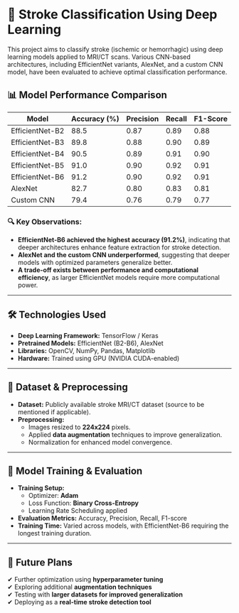 # 🧠 Stroke Classification Using Deep Learning

This project aims to classify stroke (ischemic or hemorrhagic) using deep learning models applied to MRI/CT scans. Various CNN-based architectures, including EfficientNet variants, AlexNet, and a custom CNN model, have been evaluated to achieve optimal classification performance.

## 📊 Model Performance Comparison

| Model              | Accuracy (%) | Precision | Recall | F1-Score |
|--------------------|-------------|-----------|--------|----------|
| EfficientNet-B2   | 88.5        | 0.87      | 0.89   | 0.88     |
| EfficientNet-B3   | 89.8        | 0.88      | 0.90   | 0.89     |
| EfficientNet-B4   | 90.5        | 0.89      | 0.91   | 0.90     |
| EfficientNet-B5   | 91.0        | 0.90      | 0.92   | 0.91     |
| EfficientNet-B6   | 91.2        | 0.90      | 0.92   | 0.91     |
| AlexNet           | 82.7        | 0.80      | 0.83   | 0.81     |
| Custom CNN        | 79.4        | 0.76      | 0.79   | 0.77     |

### 🔍 Key Observations:
- **EfficientNet-B6 achieved the highest accuracy (91.2%)**, indicating that deeper architectures enhance feature extraction for stroke detection.
- **AlexNet and the custom CNN underperformed**, suggesting that deeper models with optimized parameters generalize better.
- **A trade-off exists between performance and computational efficiency**, as larger EfficientNet models require more computational power.

---

## 🛠 Technologies Used
- **Deep Learning Framework:** TensorFlow / Keras
- **Pretrained Models:** EfficientNet (B2-B6), AlexNet
- **Libraries:** OpenCV, NumPy, Pandas, Matplotlib
- **Hardware:** Trained using GPU (NVIDIA CUDA-enabled)

---

## 🔬 Dataset & Preprocessing
- **Dataset:** Publicly available stroke MRI/CT dataset (source to be mentioned if applicable).
- **Preprocessing:**
  - Images resized to **224x224** pixels.
  - Applied **data augmentation** techniques to improve generalization.
  - Normalization for enhanced model convergence.

---

## 🚀 Model Training & Evaluation
- **Training Setup:**
  - Optimizer: **Adam**
  - Loss Function: **Binary Cross-Entropy**
  - Learning Rate Scheduling applied
- **Evaluation Metrics:** Accuracy, Precision, Recall, F1-score
- **Training Time:** Varied across models, with EfficientNet-B6 requiring the longest training duration.

---

## 📌 Future Plans
✔ Further optimization using **hyperparameter tuning**  
✔ Exploring additional **augmentation techniques**  
✔ Testing with **larger datasets for improved generalization**  
✔ Deploying as a **real-time stroke detection tool**  
